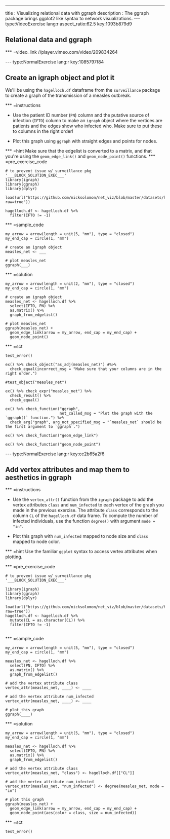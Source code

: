 ---
title       : Visualizing relational data with ggraph
description : The ggraph package brings ggplot2 like syntax to network visualizations.
--- type:VideoExercise lang:r aspect_ratio:62.5 key:1093b879d9
## Relational data and ggraph

*** =video_link
//player.vimeo.com/video/209834264

--- type:NormalExercise lang:r key:1085797f84
## Create an igraph object and plot it

We'll be using the `hagelloch.df` dataframe from the `surveillance` package to
create a graph of the transmission of a measles outbreak.

*** =instructions
- Use the patient ID number (`PN`) column and the putative source of infection
(`IFTO`) column to make an `igraph` object where the vertices are patients and
the edges show who infected who. Make sure to put these to columns in the right order!

- Plot this graph using `ggraph` with straight edges and points for nodes.

*** =hint
Make sure that the edgelist is converted to a matrix, and that you're using the `geom_edge_link()` and `geom_node_point()` functions.
*** =pre_exercise_code
```{r}
# to prevent issue w/ surveillance pkg
'___BLOCK_SOLUTION_EXEC___'
library(igraph)
library(ggraph)
library(dplyr)

load(url("https://github.com/nicksolomon/net_viz/blob/master/datasets/hagelloch.df.RData?raw=true"))

hagelloch.df <- hagelloch.df %>% 
  filter(IFTO != -1)
```

*** =sample_code
```{r}
my_arrow = arrow(length = unit(5, "mm"), type = "closed")
my_end_cap = circle(1, "mm")

# create an igraph object
measles_net <- ___

# plot measles_net
ggraph(___)
```

*** =solution
```{r}
my_arrow = arrow(length = unit(2, "mm"), type = "closed")
my_end_cap = circle(1, "mm")

# create an igraph object
measles_net <- hagelloch.df %>% 
  select(IFTO, PN) %>%
  as.matrix() %>% 
  graph_from_edgelist()

# plot measles_net
ggraph(measles_net) +
  geom_edge_link(arrow = my_arrow, end_cap = my_end_cap) +
  geom_node_point()
```

*** =sct
```{r}
test_error()

ex() %>% check_object("as_adj(measles_net)") #%>%
  check_equal(incorrect_msg = "Make sure that your columns are in the right order.")

#test_object("measles_net")

ex() %>% check_expr("measles_net") %>%
  check_result() %>% 
  check_equal()
  
ex() %>% check_function("ggraph",
                        not_called_msg = "Plot the graph with the `ggraph()` function.") %>% 
  check_arg("graph", arg_not_specified_msg = "`measles_net` should be the first argument to `ggraph`.")

ex() %>% check_function("geom_edge_link")

ex() %>% check_function("geom_node_point")
```

--- type:NormalExercise lang:r key:cc2b65a2f6
## Add vertex attributes and map them to aesthetics in ggraph

*** =instructions
- Use the `vertex_attr()` function from the `igraph` package to add the
vertex attributes `class` and `num_infected` to each vertex of the graph you
made in the previous exercise. The attribute `class` corresponds to the column `CL` of the `hagelloch.df` data frame. To compute the number of infected individuals, use the function `degree()` with argument `mode = "in"`.

- Plot this graph with `num_infected` mapped to node size and `class` mapped to
node color.

*** =hint
Use the familiar `ggplot` syntax to access vertex attributes when plotting.

*** =pre_exercise_code
```{r}
# to prevent issue w/ surveillance pkg
'___BLOCK_SOLUTION_EXEC___'

library(igraph)
library(ggraph)
library(dplyr)

load(url("https://github.com/nicksolomon/net_viz/blob/master/datasets/hagelloch.df.RData?raw=true"))
hagelloch.df <- hagelloch.df %>% 
  mutate(CL = as.character(CL)) %>% 
  filter(IFTO != -1)
  
```

*** =sample_code
```{r}
my_arrow = arrow(length = unit(5, "mm"), type = "closed")
my_end_cap = circle(1, "mm")

measles_net <- hagelloch.df %>% 
  select(PN, IFTO) %>%
  as.matrix() %>% 
  graph_from_edgelist()

# add the vertex attribute class
vertex_attr(measles_net, ____) <- ____

# add the vertex attribute num_infected
vertex_attr(measles_net, ____) <- ____

# plot this graph
ggraph(____)
```

*** =solution
```{r}
my_arrow = arrow(length = unit(5, "mm"), type = "closed")
my_end_cap = circle(1, "mm")

measles_net <- hagelloch.df %>% 
  select(IFTO, PN) %>%
  as.matrix() %>% 
  graph_from_edgelist()

# add the vertex attribute class
vertex_attr(measles_net, "class") <- hagelloch.df[["CL"]]

# add the vertex attribute num_infected
vertex_attr(measles_net, "num_infected") <- degree(measles_net, mode = "in")

# plot this graph
ggraph(measles_net) +
  geom_edge_link(arrow = my_arrow, end_cap = my_end_cap) +
  geom_node_point(aes(color = class, size = num_infected))
```

*** =sct
```{r}
test_error()
```
